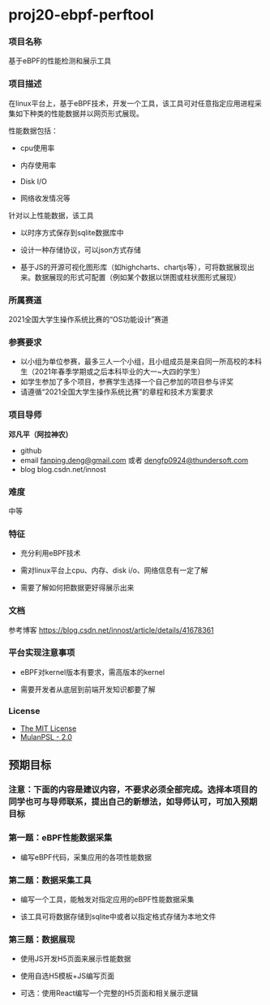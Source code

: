 # proj20-ebpf-perftool
### 项目名称
基于eBPF的性能检测和展示工具

### 项目描述

在linux平台上，基于eBPF技术，开发一个工具，该工具可对任意指定应用进程采集如下种类的性能数据并以网页形式展现。

性能数据包括：

-   cpu使用率

-   内存使用率

-   Disk I/O

-   网络收发情况等

针对以上性能数据，该工具

-   以时序方式保存到sqlite数据库中

-   设计一种存储协议，可以json方式存储

-   基于JS的开源可视化图形库（如highcharts、chartjs等），可将数据展现出来。数据展现的形式可配置（例如某个数据以饼图或柱状图形式展现）

### 所属赛道

2021全国大学生操作系统比赛的“OS功能设计”赛道

### 参赛要求

- 以小组为单位参赛，最多三人一个小组，且小组成员是来自同一所高校的本科生（2021年春季学期或之后本科毕业的大一~大四的学生）
- 如学生参加了多个项目，参赛学生选择一个自己参加的项目参与评奖
- 请遵循“2021全国大学生操作系统比赛”的章程和技术方案要求



### 项目导师

**邓凡平（阿拉神农）**

* github
* email fanping.deng@gmail.com 或者 dengfp0924@thundersoft.com
* blog blog.csdn.net/innost

### 难度

中等

### 特征

-   充分利用eBPF技术

-   需对linux平台上cpu、内存、disk i/o、网络信息有一定了解

-   需要了解如何把数据更好得展示出来

### 文档

参考博客 https://blog.csdn.net/innost/article/details/41678361

### 平台实现注意事项

-   eBPF对kernel版本有要求，需高版本的kernel

-   需要开发者从底层到前端开发知识都要了解

### License

* [The MIT License](https://opensource.org/licenses/MIT)
* [MulanPSL - 2.0](https://opensource.org/licenses/MulanPSL-2.0)



## 预期目标

### 注意：下面的内容是建议内容，不要求必须全部完成。选择本项目的同学也可与导师联系，提出自己的新想法，如导师认可，可加入预期目标

### 第一题：eBPF性能数据采集

-   编写eBPF代码，采集应用的各项性能数据

### 第二题：数据采集工具

-   编写一个工具，能触发对指定应用的eBPF性能数据采集

-   该工具可将数据存储到sqlite中或者以指定格式存储为本地文件

### 第三题：数据展现

-   使用JS开发H5页面来展示性能数据

-   使用自选H5模板+JS编写页面

-   可选：使用React编写一个完整的H5页面和相关展示逻辑
